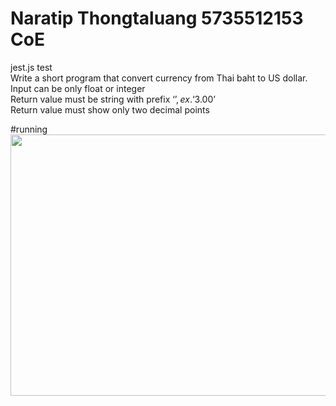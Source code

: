 # Naratip Thongtaluang 5735512153 CoE
jest.js test </br>
Write a short program that convert currency from Thai baht to US dollar. </br>
Input can be only float or integer </br>
Return value must be string with prefix ‘$’, ex. ‘$3.00’ </br>
Return value must show only two decimal points </br>


#running 
<img src="https://scontent.fbkk14-1.fna.fbcdn.net/v/t1.15752-9/75223703_551080892311498_2469313136696492032_n.png?_nc_cat=106&amp;_nc_oc=AQlT20kXz1H5J3cUBc9t_395VvhOw6sMyIDJe1tA8d2bSO6lhHPJOZHLQijZucL8ML4&amp;_nc_ht=scontent.fbkk14-1.fna&amp;oh=a7446eb19bbf6c02d48f1192dca10583&amp;oe=5E55B48E" alt="" class="img" style="width: 884px; height: 418px;">
